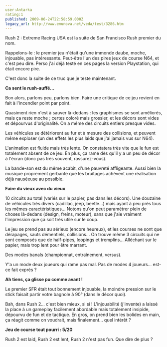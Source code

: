 ```yaml
---
user:Antarka
rating:1
published: 2009-06-24T22:58:59.000Z
legacy_url: http://www.emunova.net/veda/test/3286.htm
---
```

Rush 2 : Extreme Racing USA est la suite de San Francisco Rush premier du nom.  

  

Rappelons-le : le premier jeu n'était qu'une immonde daube, moche, injouable, pas intéressante. Peut-être l'un des pires jeux de course N64, et c'est peu dire. Perso j'ai déjà testé en ces pages la version Playstation, qui était encore pire.  

  

C'est donc la suite de ce truc que je teste maintenant.  

  

**Ca sent le rush-auffé...**  

  

Bon alors, parlons peu, parlons bien. Faire une critique de ce jeu revient en fait à l'incendier point par point.  

  

Quasiment rien n'est à sauver là-dedans : les graphismes se sont améliorés, mais ça reste moche ; certes coloré mais grossier, et les décors sont vides et dépourvus d'originalité. On a même des circuits entiers presque vides.  

  

Les véhicules se détériorent au fur et à mesure des collisions, et peuvent même exploser (un des effets les plus laids que j'ai jamais vus sur N64).  

  

L'animation est fluide mais très lente. On constatera très vite que le fun est totalement absent de ce jeu. En plus, ça rame dès qu'il y a un peu de décor à l'écran (donc pas très souvent, rassurez-vous).  

  

La bande-son est du même acabit, d'une pauvreté affligeante. Aussi bien la musique proprement gerbante que les bruitages achèvent une réalisation déjà nauséeuse au possible.  

  

**Faire du vieux avec du vieux**  

  

10 circuits au total (variés sur le papier, pas dans les décors). Une douzaine de véhicules très divers (cadillac, jeep, beetle...) mais ayant à peu près tous les mêmes caractéristiques... Notons qu'on peut paramétrer plein de choses là-dedans (design, freins, moteur), sans que j'aie vraiment l'impression que ça soit très utile sur le coup.  

  

Le jeu se prend pas au sérieux (encore heureux), et les courses ne sont que dérapages, sauts démentiels, collisions... On trouve même 3 circuits qui ne sont composés que de half-pipes, loopings et tremplins... Alléchant sur le papier, mais trop lent pour être marrant.  

  

Des modes banals (championnat, entraînement, versus).  

  

Y'a un mode deux joueurs qui rame pas mal. Pas de modes 4 joueurs... est-ce fait exprès ?  

  

**Ah tiens, ça glisse pu comme avant !**  

  

Le premier SFR était tout bonnement injouable, la moindre pression sur le stick faisait partir votre bagnole à 90° (dans le décor quoi).  

  

Bah, dans Rush 2... c'est bien mieux, si si ! L'injouabilité (j'invente) a laissé la place à un gameplay facilement abordable mais totalement insipide, dépourvu de fun et de tactique. En gros, on prend bien les bolides en main, ça réagit comme on voudrait, mais finalement... quel intérêt ?  

  

**Jeu de course tout pourri : 5/20**  

  

Rush 2 est laid, Rush 2 est lent, Rush 2 n'est pas fun. Que dire de plus ?